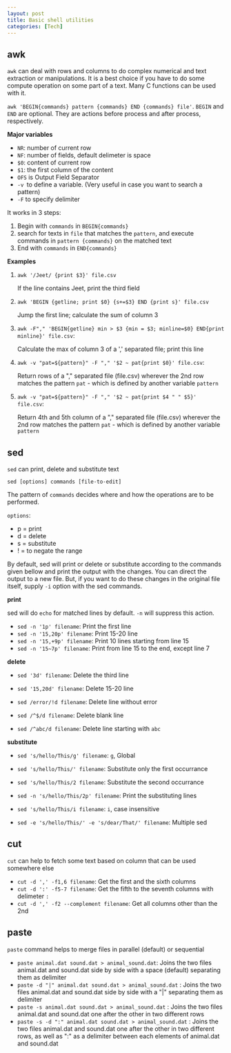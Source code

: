 ```yaml
---
layout: post
title: Basic shell utilities
categories: [Tech] 
---
```


## awk

`awk` can deal with rows and columns to do complex numerical and text extraction or manipulations. It is a best choice if you have to do some compute operation on some part of a text. Many C functions can be used with it.

 `awk 'BEGIN{commands} pattern {commands} END {commands} file'`. `BEGIN` and `END` are optional. They are actions before process and after process, respectively.

**Major  variables**

- `NR`: number of current row
- `NF`: number of fields, default delimeter is space 
- `$0`: content of current row
- `$1`: the first column of the content 
- `OFS` is Output Field Separator
- `-v `to define a variable. (Very useful in case you want to search a pattern)
- `-F` to specify delimiter

It works in 3 steps:

1. Begin with `commands` in `BEGIN{commands}`
2. search for texts in `file`  that matches the `pattern`, and execute commands in `pattern {commands}` on the matched text
3. End with `commands` in `END{commands}`

**Examples**

1. `awk '/Jeet/ {print $3}' file.csv`

   If the line contains Jeet, print the third field

2. `awk 'BEGIN {getline; print $0} {s+=$3} END {print s}' file.csv`

   Jump the first line; calculate the sum of column 3

3. `awk -F"," 'BEGIN{getline} min > $3 {min = $3; minline=$0} END{print minline}' file.csv`: 

   Calculate the max of column 3 of a ',' separated file; print this line
   
4. `awk -v "pat=${pattern}" -F "," '$2 ~ pat{print $0}' file.csv`: 

   Return rows of a "," separated file (file.csv)  wherever the 2nd row matches the pattern `pat` - which is defined by another variable `pattern`

5. `awk -v "pat=${pattern}" -F "," '$2 ~ pat{print $4 " " $5}' file.csv`: 

   Return 4th and 5th column of a "," separated file (file.csv)  wherever the 2nd row matches the pattern `pat` - which is defined by another variable `pattern`



## sed

`sed` can print, delete and substitute text

`sed [options] commands [file-to-edit]`

The pattern of `commands` decides where and how the operations are to be performed.

`options`:

- p = print
- d = delete
- s = substitute
- ! = to negate the range

By default, sed will print or delete or substitute according to the commands given bellow and print the output with the changes. You can direct the output to a new file. But, if you want to do these changes in the original file itself, supply `-i` option with the sed commands.

**print**

sed will do `echo` for matched lines by default. `-n` will suppress this action.

- `sed -n '1p' filename`: Print the first line
- `sed -n '15,20p' filename`: Print 15-20 line
- `sed -n '15,+9p' filename`: Print 10 lines starting from line 15
- `sed -n '15~7p' filename`: Print from line 15 to the end, except line 7

**delete**

- `sed '3d' filename`: Delete the third line

- `sed '15,20d' filename`: Delete 15-20 line

- `sed /error/!d filename`: Delete line without error

- `sed /^$/d filename`: Delete blank line
- `sed /^abc/d filename`: Delete line starting with `abc`

**substitute**

- `sed 's/hello/This/g' filename`: `g`, Global
- `sed 's/hello/This/' filename`: Substitute only the first occurrance
- `sed 's/hello/This/2 filename`: Substitute the second occurrance
- `sed -n 's/hello/This/2p' filename`: Print the substituting lines
- `sed 's/hello/This/i filename`: `i`, case insensitive

- `sed -e 's/hello/This/' -e 's/dear/That/' filename`: Multiple sed


## cut

`cut` can help to fetch some text based  on column that can be used somewhere else

- `cut -d ',' -f1,6 filename`: Get the first and the sixth columns
- `cut -d ':' -f5-7 filename`: Get the fifth to the seventh columns with delimeter `:`
- `cut -d ',' -f2 --complement filename`: Get all columns other than the 2nd

## paste

`paste` command helps to merge files in parallel (default) or sequential  

- `paste animal.dat sound.dat > animal_sound.dat`: Joins the two files animal.dat and sound.dat side by side with a space  (default) separating them as delimiter
- `paste -d "|" animal.dat sound.dat > animal_sound.dat` : Joins the two files animal.dat and sound.dat side by side with a "\|" separating them as delimiter
- `paste -s animal.dat sound.dat > animal_sound.dat` : Joins the two files animal.dat and sound.dat one after the other in two different rows
- `paste -s -d ":" animal.dat sound.dat > animal_sound.dat` : Joins the two files animal.dat and sound.dat one after the other in two different rows, as well as ":" as a delimiter between each elements of animal.dat and sound.dat
